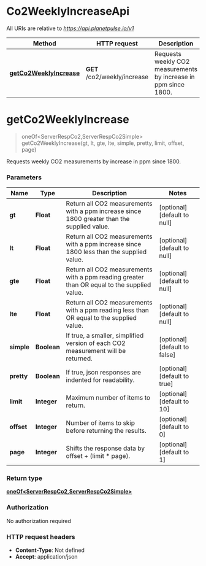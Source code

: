 # Co2WeeklyIncreaseApi

All URIs are relative to *https://api.planetpulse.io/v1*

Method | HTTP request | Description
------------- | ------------- | -------------
[**getCo2WeeklyIncrease**](Co2WeeklyIncreaseApi.md#getCo2WeeklyIncrease) | **GET** /co2/weekly/increase | Requests weekly CO2 measurements by increase in ppm since 1800.


<a name="getCo2WeeklyIncrease"></a>
# **getCo2WeeklyIncrease**
> oneOf&lt;ServerRespCo2,ServerRespCo2Simple&gt; getCo2WeeklyIncrease(gt, lt, gte, lte, simple, pretty, limit, offset, page)

Requests weekly CO2 measurements by increase in ppm since 1800.

### Parameters

Name | Type | Description  | Notes
------------- | ------------- | ------------- | -------------
 **gt** | **Float**| Return all CO2 measurements with a ppm increase since 1800 greater than the supplied value. | [optional] [default to null]
 **lt** | **Float**| Return all CO2 measurements with a ppm increase since 1800 less than the supplied value. | [optional] [default to null]
 **gte** | **Float**| Return all CO2 measurements with a ppm reading greater than OR equal to the supplied value. | [optional] [default to null]
 **lte** | **Float**| Return all CO2 measurements with a ppm reading less than OR equal to the supplied value. | [optional] [default to null]
 **simple** | **Boolean**| If true, a smaller, simplified version of each CO2 measurement will be returned. | [optional] [default to false]
 **pretty** | **Boolean**| If true, json responses are indented for readability. | [optional] [default to true]
 **limit** | **Integer**| Maximum number of items to return. | [optional] [default to 10]
 **offset** | **Integer**| Number of items to skip before returning the results. | [optional] [default to 0]
 **page** | **Integer**| Shifts the response data by offset + (limit * page). | [optional] [default to 1]

### Return type

[**oneOf&lt;ServerRespCo2,ServerRespCo2Simple&gt;**](../Models/oneOf&lt;ServerRespCo2,ServerRespCo2Simple&gt;.md)

### Authorization

No authorization required

### HTTP request headers

- **Content-Type**: Not defined
- **Accept**: application/json

